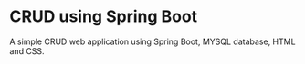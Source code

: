# CRUD using Spring Boot

A simple CRUD web application using Spring Boot, MYSQL database, HTML and CSS.
